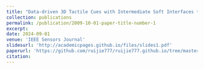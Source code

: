 ```yaml
---
title: "Data-driven 3D Tactile Cues with Intermediate Soft Interfaces towards Training Needle Insertions"
collection: publications
permalink: /publication/2009-10-01-paper-title-number-1
excerpt: 
date: 2024-09-01
venue: 'IEEE Sensors Journal'
slidesurl: 'http://academicpages.github.io/files/slides1.pdf'
paperurl: 'https://github.com/ruijie777/ruijie777.github.io/tree/master/files/paper1.pdf'
citation: 
---
```




